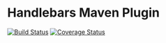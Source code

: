 Handlebars Maven Plugin
============================

[![Build Status](https://travis-ci.org/sdstoehr/handlebars-maven-plugin.png?branch=master)](https://travis-ci.org/sdstoehr/handlebars-maven-plugin)
[![Coverage Status](https://coveralls.io/repos/sdstoehr/handlebars-maven-plugin/badge.svg)](https://coveralls.io/r/sdstoehr/handlebars-maven-plugin)
